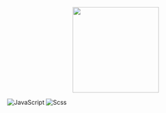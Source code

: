 <div id="header" align="center">
  <img src="https://media.giphy.com/media/M9gbBd9nbDrOTu1Mqx/giphy.gif" width="200"/>
</div>

![JavaScript](https://img.shields.io/badge/JavaScript-090909?style=for-the-badge&logo=JavaScript&logoColor=E9D54D)
![Scss](https://img.shields.io/badge/Scss-090909?style=for-the-badge&logo=Scss&logoColor=E9D54D)
